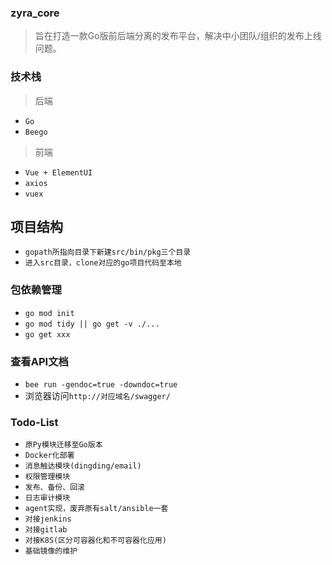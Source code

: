 ### zyra_core
> 旨在打造一款Go版前后端分离的发布平台，解决中小团队/组织的发布上线问题。

### 技术栈
> 后端
- `Go`
- `Beego`
> 前端
- `Vue + ElementUI`
- `axios`
- `vuex`

## 项目结构
- `gopath所指向目录下新建src/bin/pkg三个目录`
- `进入src目录，clone对应的go项目代码至本地`

### 包依赖管理
- `go mod init`
- `go mod tidy || go get -v ./...`
- `go get xxx`

### 查看API文档
- `bee run -gendoc=true -downdoc=true`
- 浏览器访问`http://对应域名/swagger/`

### Todo-List
- `原Py模块迁移至Go版本`
- `Docker化部署`
- `消息触达模块(dingding/email)`
- `权限管理模块`
- `发布、备份、回滚`
- `日志审计模块`
- `agent实现，废弃原有salt/ansible一套`
- `对接jenkins`
- `对接gitlab`
- `对接K8S(区分可容器化和不可容器化应用)`
- `基础镜像的维护`